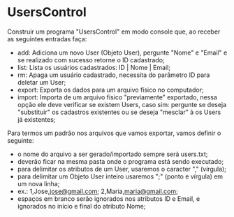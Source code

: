 # UsersControl

Construir um programa "UsersControl" em modo console que, ao receber as seguintes entradas faça:
- add: Adiciona um novo User (Objeto User), pergunte "Nome" e  "Email" e se realizado com sucesso retorne o ID cadastrado;
- list: Lista os usuários cadastrados: ID | Nome | Email;
- rm: Apaga um usuário cadastrado, necessita do parâmetro ID para deletar um User;
- export: Exporta os dados para um arquivo físico no computador;
- import: Importa de um arquivo físico "previamente" exportado, nessa opção ele deve verificar se existem Users, caso sim: pergunte se deseja "substituir" os cadastros existentes ou se deseja "mesclar" à os Users já existentes;

Para termos um padrão nos arquivos que vamos exportar, vamos definir o seguinte:
- o nome do arquivo a ser gerado/importado sempre será users.txt;
- deverão ficar na mesma pasta onde o programa está sendo executado;
- para delimitar os atributos de um User, usaremos o caracter "," (vírgula);
- para delimitar um Objeto User inteiro usaremos ";" (ponto e vírgula) em um nova linha;
- ex.:
1,Jose,jose@gmail.com;
2,Maria,maria@gmail.com;
- espaços em branco serão ignorados nos atributos ID e Email, e ignorados no início e final do atributo Nome;
